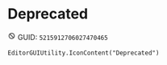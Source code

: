 # Deprecated
![](/img/Deprecated.png)
GUID: `5215912706027470465`
```
EditorGUIUtility.IconContent("Deprecated")
```
